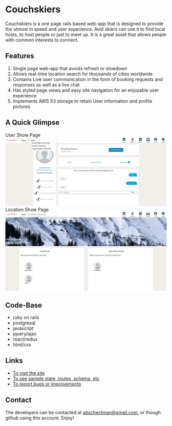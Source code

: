 # Couchskiers

   Couchskiers is a one page rails based web-app that is designed to provide the utmost in speed and user experience.
Avid skiers can use it to find local hosts, to host people or just to meet up.  It is a great asset that allows people with common interests to connect.


## Features
1. Single page web-app that avoids refresh or slowdown
2. Allows real-time location search for thousands of cities worldwide
3. Contains Live user communication in the form of booking requests and responses as well as a live chat
4. Has styled page views and easy site navigation for an enjoyable user experience
5. Implements AWS S3 storage to retain User information and profile pictures

## A Quick Glimpse
User Show Page
![alt text](https://github.com/abschectman/Couchskiers/blob/master/app/assets/images/SS1.png)
Location Show Page 
![alt text](https://github.com/abschectman/Couchskiers/blob/master/app/assets/images/SS2.png)

## Code-Base
* ruby on rails
* postgresql
* javascript
* jquery/ajax
* react/redux
* html/css

## Links
* [To visit the site](https://couchskiers.herokuapp.com/#/signup)
* [To see sample state, routes ,schema, etc](https://github.com/abschectman/Couchskiers/wiki)
* [To report bugs or improvements](https://github.com/abschectman/Couchskiers/issues)

## Contact
   The developers can be contacted at abschectman@gmail.com, or though github using this account.  Enjoy! 
